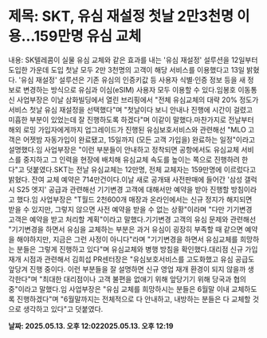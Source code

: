 # **제목: SKT, 유심 재설정 첫날 2만3천명 이용…159만명 유심 교체**

  내용: SK텔레콤이 실물 유심 교체와 같은 효과를 내는 '유심 재설정' 설루션을 12일부터 도입한 가운데 도입 첫날 모두 2만 3천명의 고객이 해당 서비스를 이용했다고 13일 밝혔다. '유심 재설정' 설루션은 기존 유심의 인증키값 등 사용자 식별·인증 정보 등을 새 정보로 변경하는 방식으로 유심과 이심(eSIM) 사용자 모두 이용할 수 있다.임봉호 이동통신 사업부장은 이날 삼화빌딩에서 열린 브리핑에서 "전체 유심교체의 대략 20% 정도가 서비스 첫날 유심 재설정을 선택했다"며 "첫날이다 보니 안내나 진행에 시간이 걸렸고 미흡한 부분이 있었는데 잘 진행하도록 하겠다"며 이같이 말했다.마찬가지로 전날부터 해외 로밍 가입자에게까지 업그레이드가 진행된 유심보호서비스와 관련해선 "MLO 고객은 어젯밤 자동가입이 완료됐고, 15일까지 (모든 고객 가입을) 완료하는 일정"이라고 설명했다.임 사업부장은 "이런 부분들이 안내하고 정착되면 공항에서도 유심교체 서비스를 중지하고 그 인력을 현장에 배치해 유심교체 속도를 높이는 쪽으로 진행하려 한다"고 덧붙였다.SKT는 전날 유심교체는 12만명, 전체 교체자는 159만명에 이르렀다고 밝혔다. 잔여 교체 예약은 714만건이다.이날 새로 공개돼 사전판매에 들어간 '삼성 갤럭시 S25 엣지' 공급과 관련해선 기기변경 고객에 대해서만 예약을 받아 진행할 방침이라고 했다.임 사업부장은 "T월드 2천600개 매장과 온라인에서는 신규 정지가 해지되면 받을 수 있지만, 그렇지 않으면 사전 예약을 받을 수 없는 상황"이라며 "다만 기기변경 고객은 예약을 받고 처리할 계획"이라고 말했다.기기변경 고객의 유심 문제와 관련해선 "기기변경을 하면서 유심을 교체하는 부분은 과거 유심이 굉장히 부족할 때 같으면 예약을 해야하지만, 지금은 그런 사정이 아니다"라며 "기기변경을 하면서 유심교체를 희망하는 분들은 그렇게 진행하고 있다"며 유심교체와 병행 방침을 확인했다.대리점 신규 가입 재개 시점과 관련해서 김희섭 PR센터장은 "유심보호서비스를 고도화했고 유심 공급도 앞당겨 진행 중이다. 이런 부분들을 잘 설명하면 신규 영업 재개 환경이 되지 않을까 생각한다"며 "최대한 대리점이나 고객 불편을 없애기 위해 앞당기기 위해 당국과 협의 중"이라고 말했다.임 사업부장은 "유심 교체를 희망하시는 분들은 6월말 이내 교체하도록 진행하겠다"며 "6월말까지는 전체적으로 다 안내하고, 내방하는 분들은 다 교체할 것으로 생각하고 있다"고 덧붙였다.

  **날짜: 2025.05.13. 오후 12:022025.05.13. 오후 12:19**